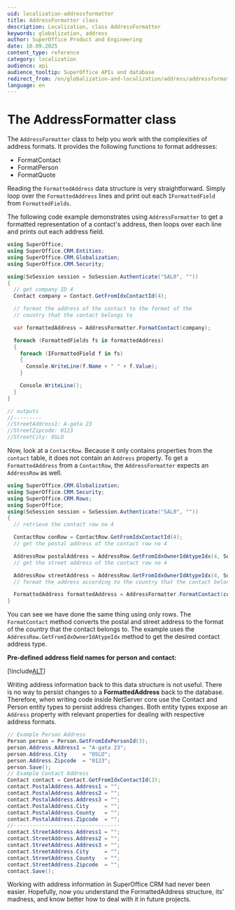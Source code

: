 ```yaml
---
uid: localization-addressformatter
title: AddressFormatter class
description: Localization, class AddressFormatter
keywords: globalization, address
author: SuperOffice Product and Engineering
date: 10.09.2025
content_type: reference
category: localization
audience: api
audience_tooltip: SuperOffice APIs and database
redirect_from: /en/globalization-and-localization/address/addressformatter
language: en
---
```


# The AddressFormatter class

The `AddressFormatter` class to help you work with the complexities of address formats. It provides the following functions to format addresses:

* FormatContact
* FormatPerson
* FormatQuote

Reading the `FormattedAddress` data structure is very straightforward. Simply loop over the `FormattedAddress` lines and print out each `IFormattedField` from `FormattedFields`.

The following code example demonstrates using `AddressFormatter` to get a formatted representation of a contact's address, then loops over each line and prints out each address field.

```csharp
using SuperOffice;
using SuperOffice.CRM.Entities;
using SuperOffice.CRM.Globalization;
using SuperOffice.CRM.Security;

using(SoSession session = SoSession.Authenticate("SAL0", ""))
{
  // get company ID 4
  Contact company = Contact.GetFromIdxContactId(4);

  // format the address of the contact to the format of the
  // country that the contact belongs to

  var formattedAddress = AddressFormatter.FormatContact(company);

  foreach (FormattedFields fs in formattedAddress)
  {
    foreach (IFormattedField f in fs)
    {
      Console.WriteLine(f.Name + " " + f.Value);
    }

    Console.WriteLine();
  }
}

// outputs
//---------
//StreetAddress1: A-gata 23
//StreetZipcode: 0123
//StreetCity: OSLO
```

Now, look at a `ContactRow`. Because it only contains properties from the `contact` table, it does not contain an `Address` property. To get a `FormattedAddress` from a `ContactRow`, the `AddressFormatter` expects an `AddressRow` as well.

```csharp
using SuperOffice.CRM.Globalization;
using SuperOffice.CRM.Security;
using SuperOffice.CRM.Rows;
using SuperOffice;
using(SoSession session = SoSession.Authenticate("SAL0", ""))
{
  // retrieve the contact row no 4

  ContactRow conRow = ContactRow.GetFromIdxContactId(4);
  // get the postal address of the contact row no 4

  AddressRow postalAddress = AddressRow.GetFromIdxOwnerIdAtypeIdx(4, SuperOffice.Data.AddressType.ContactPostalAddress);
  // get the street address of the contact row no 4

  AddressRow streetAddress = AddressRow.GetFromIdxOwnerIdAtypeIdx(4, SuperOffice.Data.AddressType.ContactStreetAddress);
  // format the address according to the country that the contact belongs to

  FormattedAddress formattedAddress = AddressFormatter.FormatContact(conRow, postalAddress, streetAddress);
}
```

You can see we have done the same thing using only rows. The `FormatContact` method converts the postal and street address to the format of the country that the contact belongs to. The example uses the `AddressRow.GetFromIdxOwnerIdAtypeIdx` method to get the desired contact address type.

**Pre-defined address field names for person and contact:**

[!include[ALT](./includes/pre-defined-address-fields.md)]

Writing address information back to this data structure is not useful. There is no way to persist changes to a **FormattedAddress** back to the database. Therefore, when writing code inside NetServer core use the Contact and Person entity types to persist address changes. Both entity types expose an `Address` property with relevant properties for dealing with respective address formats.

```csharp
// Example Person Address
Person person = Person.GetFromIdxPersonId(3);
person.Address.Address1 = "A-gata 23";
person.Address.City     = "OSLO";
person.Address.Zipcode  = "0123";
person.Save();
// Example Contact Address
Contact contact = Contact.GetFromIdxContactId(3);
contact.PostalAddress.Address1 = "";
contact.PostalAddress.Address2 = "";
contact.PostalAddress.Address3 = "";
contact.PostalAddress.City     = "";
contact.PostalAddress.County   = "";
contact.PostalAddress.Zipcode  = "";
//----------------------------------
contact.StreetAddress.Address1 = "";
contact.StreetAddress.Address2 = "";
contact.StreetAddress.Address3 = "";
contact.StreetAddress.City     = "";
contact.StreetAddress.County   = "";
contact.StreetAddress.Zipcode  = "";
contact.Save();
```

Working with address information in SuperOffice CRM had never been easier. Hopefully, now you understand the FormattedAddress structure, its' madness, and know better how to deal with it in future projects.
